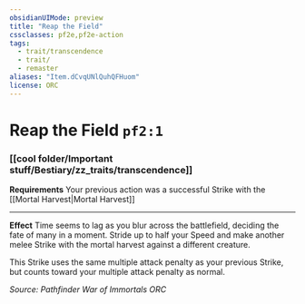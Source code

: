 ```yaml
---
obsidianUIMode: preview
title: "Reap the Field"
cssclasses: pf2e,pf2e-action
tags:
  - trait/transcendence
  - trait/
  - remaster
aliases: "Item.dCvqUNlQuhQFHuom"
license: ORC
---
```

# Reap the Field `pf2:1`

### [[cool folder/Important stuff/Bestiary/zz_traits/transcendence]]






**Requirements** Your previous action was a successful Strike with the [[Mortal Harvest|Mortal Harvest]]

* * *

**Effect** Time seems to lag as you blur across the battlefield, deciding the fate of many in a moment. Stride up to half your Speed and make another melee Strike with the mortal harvest against a different creature.

This Strike uses the same multiple attack penalty as your previous Strike, but counts toward your multiple attack penalty as normal.

*Source: Pathfinder War of Immortals*
*ORC*
